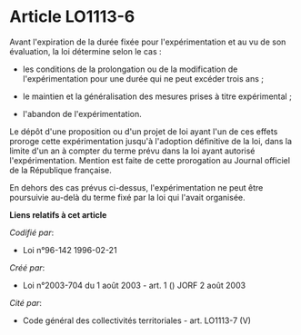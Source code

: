 # Article LO1113-6

Avant l'expiration de la durée fixée pour l'expérimentation et au vu de son évaluation, la loi détermine selon le cas :

- les conditions de la prolongation ou de la modification de l'expérimentation pour une durée qui ne peut excéder trois ans ;

- le maintien et la généralisation des mesures prises à titre expérimental ;

- l'abandon de l'expérimentation.

Le dépôt d'une proposition ou d'un projet de loi ayant l'un de ces effets proroge cette expérimentation jusqu'à l'adoption
définitive de la loi, dans la limite d'un an à compter du terme prévu dans la loi ayant autorisé l'expérimentation. Mention
est faite de cette prorogation au Journal officiel de la République française.

En dehors des cas prévus ci-dessus, l'expérimentation ne peut être poursuivie au-delà du terme fixé par la loi qui l'avait
organisée.

**Liens relatifs à cet article**

_Codifié par_:

  - Loi n°96-142 1996-02-21

_Créé par_:

  - Loi n°2003-704 du 1 août 2003 - art. 1 () JORF 2 août 2003

_Cité par_:

  - Code général des collectivités territoriales - art. LO1113-7 (V)

